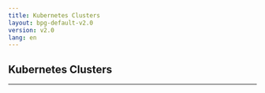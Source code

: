 ```yaml
---
title: Kubernetes Clusters
layout: bpg-default-v2.0
version: v2.0
lang: en
---
```


## Kubernetes Clusters
---
